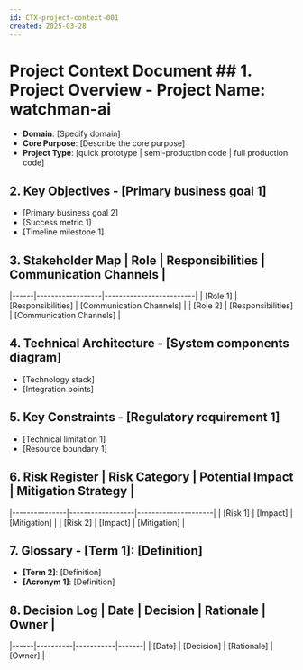```yaml
---
id: CTX-project-context-001
created: 2025-03-28
---
```


# Project Context Document ## 1. Project Overview - **Project Name**: watchman-ai
- **Domain**: [Specify domain]
- **Core Purpose**: [Describe the core purpose]
- **Project Type**: [quick prototype | semi-production code | full production code]

## 2. Key Objectives - [Primary business goal 1]
- [Primary business goal 2]
- [Success metric 1]
- [Timeline milestone 1]

## 3. Stakeholder Map | Role | Responsibilities | Communication Channels |
|------|------------------|-------------------------|
| [Role 1] | [Responsibilities] | [Communication Channels] |
| [Role 2] | [Responsibilities] | [Communication Channels] |

## 4. Technical Architecture - [System components diagram]
- [Technology stack]
- [Integration points]

## 5. Key Constraints - [Regulatory requirement 1]
- [Technical limitation 1]
- [Resource boundary 1]

## 6. Risk Register | Risk Category | Potential Impact | Mitigation Strategy |
|---------------|------------------|---------------------|
| [Risk 1] | [Impact] | [Mitigation] |
| [Risk 2] | [Impact] | [Mitigation] |

## 7. Glossary - **[Term 1]**: [Definition]
- **[Term 2]**: [Definition]
- **[Acronym 1]**: [Definition]

## 8. Decision Log | Date | Decision | Rationale | Owner |
|------|----------|-----------|-------|
| [Date] | [Decision] | [Rationale] | [Owner] |